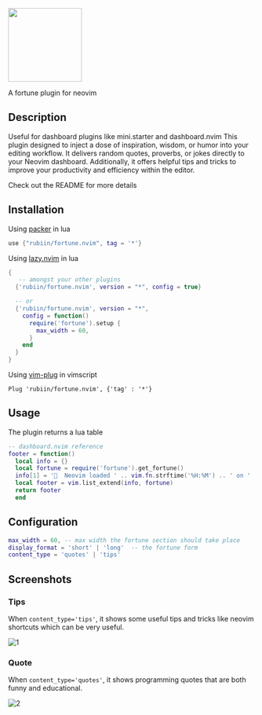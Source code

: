 <img src="https://i.imgur.com/rSaIQPp.png" height=150 />

A fortune plugin for neovim

## Description

Useful for dashboard plugins like mini.starter and dashboard.nvim
This plugin designed to inject a dose of inspiration, wisdom, or humor into your editing workflow. It delivers random quotes, proverbs, or jokes directly to your Neovim dashboard. Additionally, it offers helpful tips and tricks to improve your productivity and efficiency within the editor.

Check out the README for more details

## Installation

Using [packer](https://github.com/wbthomason/packer.nvim) in lua

```lua
use {"rubiin/fortune.nvim", tag = '*'}
```

Using [lazy.nvim](https://github.com/folke/lazy.nvim) in lua

```lua
{
   -- amongst your other plugins
  {'rubiin/fortune.nvim', version = "*", config = true}

  -- or
  {'rubiin/fortune.nvim', version = "*",
    config = function()
      require('fortune').setup {
        max_width = 60,
      }
    end
  }
}
```

Using [vim-plug](https://github.com/junegunn/vim-plug) in vimscript

```vim
Plug 'rubiin/fortune.nvim', {'tag' : '*'}
```

## Usage

The plugin returns a lua table

```lua
-- dashboard.nvim reference
footer = function()
  local info = {}
  local fortune = require('fortune').get_fortune()
  info[1] = '  Neovim loaded ' .. vim.fn.strftime('%H:%M') .. ' on ' .. vim.fn.strftime('%d/%m/%Y') .. ' '
  local footer = vim.list_extend(info, fortune)
  return footer
  end

```

## Configuration

```lua
max_width = 60, -- max width the fortune section should take place
display_format = 'short' | 'long'  -- the fortune form
content_type = 'quotes' | 'tips'
```

## Screenshots

### Tips

When `content_type='tips'`, it shows some useful tips and tricks like neovim shortcuts which can be very useful.

![1](https://i.imgur.com/f8CvAso.png)

### Quote

When `content_type='quotes'`, it shows programming quotes that are both funny and educational.

![2](https://i.imgur.com/Zi0Gr2n.png)

